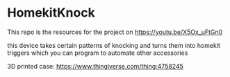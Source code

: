 # HomekitKnock

This repo is the resources for the project on https://youtu.be/X5Ox_uFtGn0

this device takes certain patterns of knocking and turns them into homekit triggers which you can program to automate other accessories

3D printed case: https://www.thingiverse.com/thing:4758245
